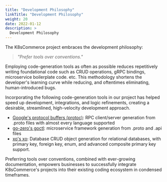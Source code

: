 ```yaml
---
title: "Development Philosophy"
linkTitle: "Development Philosophy"
weight: 20
date: 2022-01-12
description: >
  Development Philosophy
---
```


The K8sCommerce project embraces the development philosophy: 
> *"Prefer tools over conventions."*

Employing code-generation tools as often as possible reduces repetitively writing foundational code such as CRUD operations, gRPC bindings, microservice boilerplate code. etc. This methodology shortens the developer's learning curve while reducing, and oftentimes eliminating, human-introduced bugs.

Incorporating the following code-generation tools in our project has helped speed up development, integrations, and logic refinements, creating a desirable, streamlined, high-velocity development approach.

- [Google's protocol buffers (protoc)](https://developers.google.com/protocol-buffers/): RPC client/server generation from .proto files with almost every language supported
- [go-zero's goctl](https://github.com/zeromicro/go-zero): microservice framework generation from .proto and .api files
- [xo's xo](https://github.com/xo/xo): Database CRUD object generation for relational databases, with primary key, foreign key, enum, and advanced composite primary key support.

Preferring tools over conventions, combined with ever-growing documentation, empowers businesses to successfully integrate K8sCommerce's projects into their existing coding ecosystem in condensed timeframes. 
